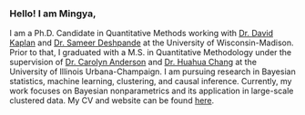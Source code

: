 ### Hello! I am Mingya,
I am a Ph.D. Candidate in Quantitative Methods working with [Dr. David Kaplan](https://edpsych.education.wisc.edu/fac-staff/kaplan-david/) and [Dr. Sameer Deshpande](https://skdeshpande91.github.io/) at the University of Wisconsin-Madison. Prior to that, I graduated with a M.S. in Quantitative Methodology under the supervision of [Dr. Carolyn Anderson](https://cja.education.illinois.edu/) and [Dr. Huahua Chang](https://education.purdue.edu/faculty-profiles/name/hua-hua-chang/) at the University of Illinois Urbana-Champaign. 
I am pursuing research in Bayesian statistics, machine learning, clustering, and causal inference. Currently, my work focuses on Bayesian nonparametrics and its application in large-scale clustered data. My CV and website can be found [here](https://mhuang233.github.io/).


<!--
**mhuang233/mhuang233** is a ✨ _special_ ✨ repository because its `README.md` (this file) appears on your GitHub profile.

Here are some ideas to get you started:

- 🔭 I’m currently working on ...
- 🌱 I’m currently learning ...
- 👯 I’m looking to collaborate on ...
- 🤔 I’m looking for help with ...
- 💬 Ask me about ...
- 📫 How to reach me: ...
- 😄 Pronouns: ...
- ⚡ Fun fact: ...
-->
